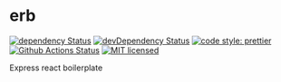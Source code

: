 # erb

[![dependency Status](https://david-dm.org/htdangkhoa/erb/status.svg)](https://david-dm.org/htdangkhoa/erb)
[![devDependency Status](https://david-dm.org/htdangkhoa/erb/dev-status.svg)](https://david-dm.org/htdangkhoa/erb?type=dev)
[![code style: prettier](https://img.shields.io/badge/code_style-prettier-ff69b4.svg?style=flat-square)](https://github.com/prettier/prettier)
[![Github Actions Status](https://github.com/htdangkhoa/erb/workflows/Github%20Actions/badge.svg?branch=develop)](https://github.com/htdangkhoa/erb/actions)
[![MIT licensed](https://img.shields.io/badge/license-MIT-blue.svg)](https://raw.githubusercontent.com/htdangkhoa/erb/master/LICENSE)

Express react boilerplate
